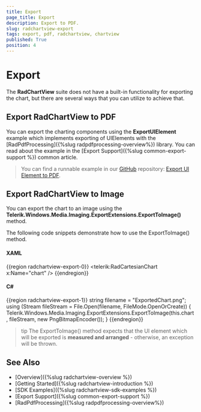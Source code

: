 ```yaml
---
title: Export
page_title: Export
description: Export to PDF.
slug: radchartview-export
tags: export, pdf, radchartview, chartview
published: True
position: 4
---
```


# Export 

The __RadChartView__ suite does not have a built-in functionality for exporting the chart, but there are several ways that you can utilize to achieve that. 

## Export RadChartView to PDF

You can export the charting components using the __ExportUIElement__ example which implements exporting of UIElements with the [RadPdfProcessing]({%slug radpdfprocessing-overview%}) library. You can read about the example in the [Export Support]({%slug common-export-support %}) common article.

>You can find a runnable example in our [GitHub](https://github.com/telerik/document-processing-sdk) repository: [Export UI Element to PDF](https://github.com/telerik/document-processing-sdk/tree/master/PdfProcessing/ExportUIElement).

## Export RadChartView to Image

You can export the chart to an image using the __Telerik.Windows.Media.Imaging.ExportExtensions.ExportToImage()__ method.

The following code snippets demonstrate how to use the ExportToImage() method.

#### __XAML__
{{region radchartview-export-0}}
	<telerik:RadCartesianChart x:Name="chart" />
{{endregion}}

#### __C#__
{{region radchartview-export-1}}
	string filename = "ExportedChart.png"; 
	using (Stream fileStream = File.Open(filename, FileMode.OpenOrCreate))
	{
		Telerik.Windows.Media.Imaging.ExportExtensions.ExportToImage(this.chart, fileStream, new PngBitmapEncoder());
	}
{{endregion}}

>tip The ExportToImage() method expects that the UI element which will be exported is __measured and arranged__ - otherwise, an exception will be thrown.

## See Also
* [Overview]({%slug radchartview-overview %})
* [Getting Started]({%slug radchartview-introduction %})
* [SDK Examples]({%slug radchartview-sdk-examples %})
* [Export Support]({%slug common-export-support %})
* [RadPdfProcessing]({%slug radpdfprocessing-overview%})
